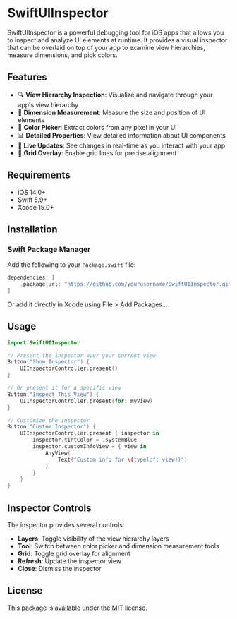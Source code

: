 # SwiftUIInspector

SwiftUIInspector is a powerful debugging tool for iOS apps that allows you to inspect and analyze UI elements at runtime. It provides a visual inspector that can be overlaid on top of your app to examine view hierarchies, measure dimensions, and pick colors.

## Features

- 🔍 **View Hierarchy Inspection**: Visualize and navigate through your app's view hierarchy
- 📏 **Dimension Measurement**: Measure the size and position of UI elements
- 🎨 **Color Picker**: Extract colors from any pixel in your UI
- 📊 **Detailed Properties**: View detailed information about UI components
- 📱 **Live Updates**: See changes in real-time as you interact with your app
- 📐 **Grid Overlay**: Enable grid lines for precise alignment

## Requirements

- iOS 14.0+
- Swift 5.9+
- Xcode 15.0+

## Installation

### Swift Package Manager

Add the following to your `Package.swift` file:

```swift
dependencies: [
    .package(url: "https://github.com/yourusername/SwiftUIInspector.git", from: "1.0.0")
]
```

Or add it directly in Xcode using File > Add Packages...

## Usage

```swift
import SwiftUIInspector

// Present the inspector over your current view
Button("Show Inspector") {
    UIInspectorController.present()
}

// Or present it for a specific view
Button("Inspect This View") {
    UIInspectorController.present(for: myView)
}

// Customize the inspector
Button("Custom Inspector") {
    UIInspectorController.present { inspector in
        inspector.tintColor = .systemBlue
        inspector.customInfoView = { view in
            AnyView(
                Text("Custom info for \(type(of: view))")
            )
        }
    }
}
```

## Inspector Controls

The inspector provides several controls:
- **Layers**: Toggle visibility of the view hierarchy layers
- **Tool**: Switch between color picker and dimension measurement tools
- **Grid**: Toggle grid overlay for alignment
- **Refresh**: Update the inspector view
- **Close**: Dismiss the inspector

## License

This package is available under the MIT license.
